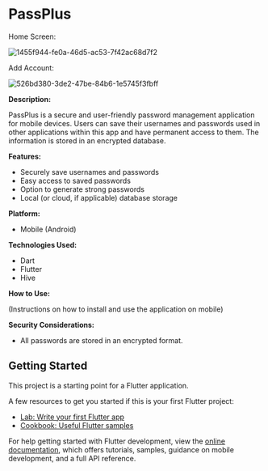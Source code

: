 # PassPlus
Home Screen:


![1455f944-fe0a-46d5-ac53-7f42ac68d7f2](https://github.com/user-attachments/assets/83bf95a4-6ded-4809-9a9e-778e540c9997)




Add Account:


![526bd380-3de2-47be-84b6-1e5745f3fbff](https://github.com/user-attachments/assets/c58df2f5-1dc1-493a-b76f-b5a7e55ab6ad)


**Description:**

PassPlus is a secure and user-friendly password management application for mobile devices. Users can save their usernames and passwords used in other applications within this app and have permanent access to them. The information is stored in an encrypted database.

**Features:**

* Securely save usernames and passwords
* Easy access to saved passwords
* Option to generate strong passwords
* Local (or cloud, if applicable) database storage

**Platform:**

* Mobile (Android)

**Technologies Used:**

* Dart
* Flutter
* Hive

**How to Use:**

(Instructions on how to install and use the application on mobile)

**Security Considerations:**

* All passwords are stored in an encrypted format.

## Getting Started

This project is a starting point for a Flutter application.

A few resources to get you started if this is your first Flutter project:

- [Lab: Write your first Flutter app](https://docs.flutter.dev/get-started/codelab)
- [Cookbook: Useful Flutter samples](https://docs.flutter.dev/cookbook)

For help getting started with Flutter development, view the
[online documentation](https://docs.flutter.dev/), which offers tutorials,
samples, guidance on mobile development, and a full API reference.
